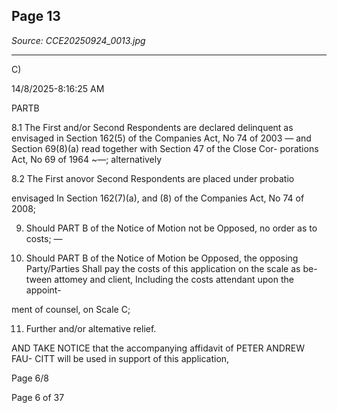 ## Page 13

*Source: CCE20250924_0013.jpg*

---

C)

14/8/2025-8:16:25 AM

PARTB

8.1 The First and/or Second Respondents are declared delinquent as
envisaged in Section 162(5) of the Companies Act, No 74 of 2003 —
and Section 69(8)(a) read together with Section 47 of the Close Cor-
porations Act, No 69 of 1964 ~—; alternatively

8.2 The First anovor Second Respondents are placed under probatio

envisaged In Section 162(7)(a), and (8) of the Companies Act, No 74
of 2008;

9. Should PART B of the Notice of Motion not be Opposed, no order as to
costs; —

10. Should PART B of the Notice of Motion be Opposed, the opposing
Party/Parties Shall pay the costs of this application on the scale as be-
tween attomey and client, Including the costs attendant upon the appoint-

ment of counsel, on Scale C;

11. Further and/or altemative relief.

AND TAKE NOTICE that the accompanying affidavit of PETER ANDREW FAU-
CITT will be used in support of this application,

Page 6/8

Page 6 of 37